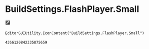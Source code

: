 # BuildSettings.FlashPlayer.Small
![](/img/BuildSettings.FlashPlayer.Small.png)

``` CSharp
EditorGUIUtility.IconContent("BuildSettings.FlashPlayer.Small")
```
```
4366120842335875659
```
